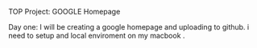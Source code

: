 TOP Project: GOOGLE Homepage

Day one: 
I will be creating a google homepage and uploading to github. i need to setup and local enviroment on my macbook .
